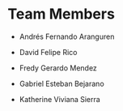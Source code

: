 # Team Members

* Andrés Fernando Aranguren

* David Felipe Rico

* Fredy Gerardo Mendez 

* Gabriel Esteban Bejarano

* Katherine Viviana Sierra


